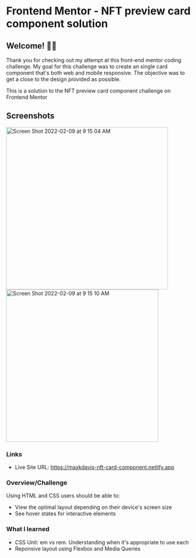 # Frontend Mentor - NFT preview card component solution

## Welcome! 👋🏻

Thank you for checking out my attempt at this front-end mentor coding challenge. My goal for this challenge was to create an single card component that's both web and mobile responsive. The objective was to get a close to the design provided as possible.

This is a solution to the NFT preview card component challenge on Frontend Mentor

## Screenshots

<img width="434" alt="Screen Shot 2022-02-09 at 9 15 04 AM" src="https://user-images.githubusercontent.com/7098417/153230717-f39db5f7-3982-4e65-8a91-7ee1a6660e6d.png">

<img width="408" alt="Screen Shot 2022-02-09 at 9 15 10 AM" src="https://user-images.githubusercontent.com/7098417/153230742-3847b0e7-12e0-4cc8-93a4-b7b095cd9068.png">

### Links

-   Live Site URL: https://maxkdavis-nft-card-component.netlify.app

### Overview/Challenge

Using HTML and CSS users should be able to:

-   View the optimal layout depending on their device's screen size
-   See hover states for interactive elements

### What I learned

-   CSS Unit: em vs rem. Understanding when it's appropriate to use each
-   Reponsive layout using Flexbox and Media Queries
